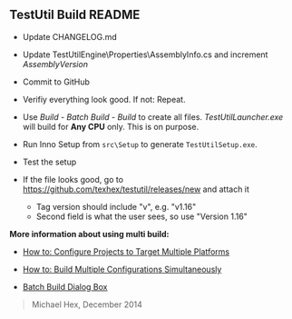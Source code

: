 
## TestUtil Build README
  
  - Update CHANGELOG.md

  - Update TestUtilEngine\Properties\AssemblyInfo.cs and increment _AssemblyVersion_

  - Commit to GitHub
  
  - Verifiy everything look good. If not: Repeat.  
  
  - Use _Build_ - _Batch Build_ - _Build_ to create all files. _TestUtilLauncher.exe_ will build for **Any CPU** only. This is on purpose. 

  - Run Inno Setup from `src\Setup` to generate `TestUtilSetup.exe`.

  - Test the setup
   
  - If the file looks good, go to https://github.com/texhex/testutil/releases/new and attach it  
     
     - Tag version should include "v", e.g. "v1.16"
     - Second field is what the user sees, so use "Version 1.16"

   
    
    
  **More information about using multi build:**
 
  * [How to: Configure Projects to Target Multiple Platforms](http://msdn.microsoft.com/en-us/library/ms165408.aspx)

  * [How to: Build Multiple Configurations Simultaneously](http://msdn.microsoft.com/en-us/library/jj651644.aspx)

  * [Batch Build Dialog Box](http://msdn.microsoft.com/en-us/library/169az28z%28v=vs.90%29.aspx)
 
  
  > Michael Hex,  December 2014
